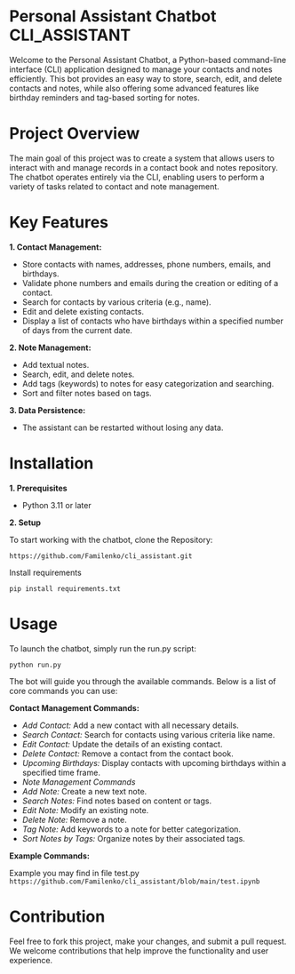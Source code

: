# Personal Assistant Chatbot CLI_ASSISTANT

Welcome to the Personal Assistant Chatbot, a Python-based command-line interface (CLI) application designed to manage your contacts and notes efficiently. This bot provides an easy way to store, search, edit, and delete contacts and notes, while also offering some advanced features like birthday reminders and tag-based sorting for notes.

# Project Overview
The main goal of this project was to create a system that allows users to interact with and manage records in a contact book and notes repository. The chatbot operates entirely via the CLI, enabling users to perform a variety of tasks related to contact and note management.

# Key Features
**1. Contact Management:**

- Store contacts with names, addresses, phone numbers, emails, and birthdays.
- Validate phone numbers and emails during the creation or editing of a contact.
- Search for contacts by various criteria (e.g., name).
- Edit and delete existing contacts.
- Display a list of contacts who have birthdays within a specified number of days from the current date.

**2. Note Management:**

- Add textual notes.
- Search, edit, and delete notes.
- Add tags (keywords) to notes for easy categorization and searching.
- Sort and filter notes based on tags.

**3. Data Persistence:**

- The assistant can be restarted without losing any data.

# Installation
**1. Prerequisites**
- Python 3.11 or later
  
**2. Setup**

To start working with the chatbot, clone the Repository:

```https://github.com/Familenko/cli_assistant.git```

Install requirements

```pip install requirements.txt```

# Usage
To launch the chatbot, simply run the run.py script:

```python run.py```

The bot will guide you through the available commands. Below is a list of core commands you can use:

**Contact Management Commands:**
- *Add Contact:* Add a new contact with all necessary details.
- *Search Contact:* Search for contacts using various criteria like name.
- *Edit Contact:* Update the details of an existing contact.
- *Delete Contact:* Remove a contact from the contact book.
- *Upcoming Birthdays:* Display contacts with upcoming birthdays within a specified time frame.
- *Note Management Commands*
- *Add Note:* Create a new text note.
- *Search Notes:* Find notes based on content or tags.
- *Edit Note:* Modify an existing note.
- *Delete Note:* Remove a note.
- *Tag Note:* Add keywords to a note for better categorization.
- *Sort Notes by Tags:* Organize notes by their associated tags.

**Example Commands:**

Example you may find in file test.py
```https://github.com/Familenko/cli_assistant/blob/main/test.ipynb```

# Contribution
Feel free to fork this project, make your changes, and submit a pull request. We welcome contributions that help improve the functionality and user experience.
